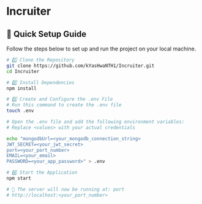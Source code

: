 # Incruiter

## 🚀 Quick Setup Guide

Follow the steps below to set up and run the project on your local machine.

```sh
# 1️⃣ Clone the Repository
git clone https://github.com/kYasHwaNTH1/Incruiter.git
cd Incruiter

# 2️⃣ Install Dependencies
npm install

# 3️⃣ Create and Configure the .env File
# Run this command to create the .env file
touch .env

# Open the .env file and add the following environment variables:
# Replace <values> with your actual credentials

echo "mongodbUrl=<your_mongodb_connection_string>
JWT_SECRET=<your_jwt_secret>
port=<your_port_number>
EMAIL=<your_email>
PASSWORD=<your_app_password>" > .env

# 4️⃣ Start the Application
npm start

# 🎯 The server will now be running at: port
# http://localhost:<your_port_number>
